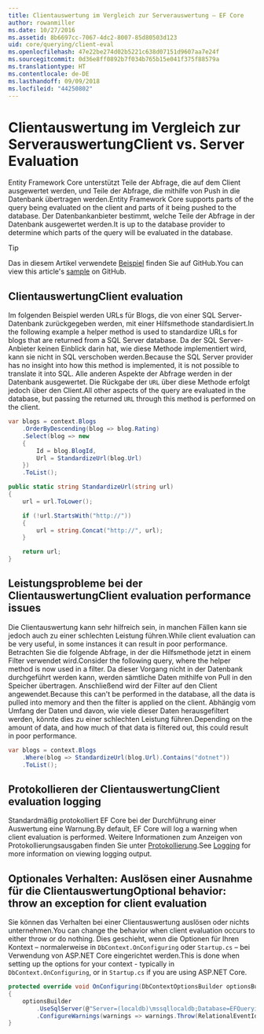 ```yaml
---
title: Clientauswertung im Vergleich zur Serverauswertung – EF Core
author: rowanmiller
ms.date: 10/27/2016
ms.assetid: 8b6697cc-7067-4dc2-8007-85d80503d123
uid: core/querying/client-eval
ms.openlocfilehash: 47e22be274d02b5221c638d07151d9607aa7e24f
ms.sourcegitcommit: 0d36e8ff0892b7f034b765b15e041f375f88579a
ms.translationtype: HT
ms.contentlocale: de-DE
ms.lasthandoff: 09/09/2018
ms.locfileid: "44250802"
---
```

# <a name="client-vs-server-evaluation"></a><span data-ttu-id="834b2-102">Clientauswertung im Vergleich zur Serverauswertung</span><span class="sxs-lookup"><span data-stu-id="834b2-102">Client vs. Server Evaluation</span></span>

<span data-ttu-id="834b2-103">Entity Framework Core unterstützt Teile der Abfrage, die auf dem Client ausgewertet werden, und Teile der Abfrage, die mithilfe von Push in die Datenbank übertragen werden.</span><span class="sxs-lookup"><span data-stu-id="834b2-103">Entity Framework Core supports parts of the query being evaluated on the client and parts of it being pushed to the database.</span></span> <span data-ttu-id="834b2-104">Der Datenbankanbieter bestimmt, welche Teile der Abfrage in der Datenbank ausgewertet werden.</span><span class="sxs-lookup"><span data-stu-id="834b2-104">It is up to the database provider to determine which parts of the query will be evaluated in the database.</span></span>

> [!TIP]  
> <span data-ttu-id="834b2-105">Das in diesem Artikel verwendete [Beispiel](https://github.com/aspnet/EntityFramework.Docs/tree/master/samples/core/Querying) finden Sie auf GitHub.</span><span class="sxs-lookup"><span data-stu-id="834b2-105">You can view this article's [sample](https://github.com/aspnet/EntityFramework.Docs/tree/master/samples/core/Querying) on GitHub.</span></span>

## <a name="client-evaluation"></a><span data-ttu-id="834b2-106">Clientauswertung</span><span class="sxs-lookup"><span data-stu-id="834b2-106">Client evaluation</span></span>

<span data-ttu-id="834b2-107">Im folgenden Beispiel werden URLs für Blogs, die von einer SQL Server-Datenbank zurückgegeben werden, mit einer Hilfsmethode standardisiert.</span><span class="sxs-lookup"><span data-stu-id="834b2-107">In the following example a helper method is used to standardize URLs for blogs that are returned from a SQL Server database.</span></span> <span data-ttu-id="834b2-108">Da der SQL Server-Anbieter keinen Einblick darin hat, wie diese Methode implementiert wird, kann sie nicht in SQL verschoben werden.</span><span class="sxs-lookup"><span data-stu-id="834b2-108">Because the SQL Server provider has no insight into how this method is implemented, it is not possible to translate it into SQL.</span></span> <span data-ttu-id="834b2-109">Alle anderen Aspekte der Abfrage werden in der Datenbank ausgewertet. Die Rückgabe der `URL` über diese Methode erfolgt jedoch über den Client.</span><span class="sxs-lookup"><span data-stu-id="834b2-109">All other aspects of the query are evaluated in the database, but passing the returned `URL` through this method is performed on the client.</span></span>

<!-- [!code-csharp[Main](samples/core/Querying/Querying/ClientEval/Sample.cs?highlight=6)] -->
``` csharp
var blogs = context.Blogs
    .OrderByDescending(blog => blog.Rating)
    .Select(blog => new
    {
        Id = blog.BlogId,
        Url = StandardizeUrl(blog.Url)
    })
    .ToList();
```

<!-- [!code-csharp[Main](samples/core/Querying/Querying/ClientEval/Sample.cs)] -->
``` csharp
public static string StandardizeUrl(string url)
{
    url = url.ToLower();

    if (!url.StartsWith("http://"))
    {
        url = string.Concat("http://", url);
    }

    return url;
}
```

## <a name="client-evaluation-performance-issues"></a><span data-ttu-id="834b2-110">Leistungsprobleme bei der Clientauswertung</span><span class="sxs-lookup"><span data-stu-id="834b2-110">Client evaluation performance issues</span></span>

<span data-ttu-id="834b2-111">Die Clientauswertung kann sehr hilfreich sein, in manchen Fällen kann sie jedoch auch zu einer schlechten Leistung führen.</span><span class="sxs-lookup"><span data-stu-id="834b2-111">While client evaluation can be very useful, in some instances it can result in poor performance.</span></span> <span data-ttu-id="834b2-112">Betrachten Sie die folgende Abfrage, in der die Hilfsmethode jetzt in einem Filter verwendet wird.</span><span class="sxs-lookup"><span data-stu-id="834b2-112">Consider the following query, where the helper method is now used in a filter.</span></span> <span data-ttu-id="834b2-113">Da dieser Vorgang nicht in der Datenbank durchgeführt werden kann, werden sämtliche Daten mithilfe von Pull in den Speicher übertragen. Anschließend wird der Filter auf den Client angewendet.</span><span class="sxs-lookup"><span data-stu-id="834b2-113">Because this can't be performed in the database, all the data is pulled into memory and then the filter is applied on the client.</span></span> <span data-ttu-id="834b2-114">Abhängig vom Umfang der Daten und davon, wie viele dieser Daten herausgefiltert werden, könnte dies zu einer schlechten Leistung führen.</span><span class="sxs-lookup"><span data-stu-id="834b2-114">Depending on the amount of data, and how much of that data is filtered out, this could result in poor performance.</span></span>

<!-- [!code-csharp[Main](samples/core/Querying/Querying/ClientEval/Sample.cs)] -->
``` csharp
var blogs = context.Blogs
    .Where(blog => StandardizeUrl(blog.Url).Contains("dotnet"))
    .ToList();
```

## <a name="client-evaluation-logging"></a><span data-ttu-id="834b2-115">Protokollieren der Clientauswertung</span><span class="sxs-lookup"><span data-stu-id="834b2-115">Client evaluation logging</span></span>

<span data-ttu-id="834b2-116">Standardmäßig protokolliert EF Core bei der Durchführung einer Auswertung eine Warnung.</span><span class="sxs-lookup"><span data-stu-id="834b2-116">By default, EF Core will log a warning when client evaluation is performed.</span></span> <span data-ttu-id="834b2-117">Weitere Informationen zum Anzeigen von Protokollierungsausgaben finden Sie unter [Protokollierung](../miscellaneous/logging.md).</span><span class="sxs-lookup"><span data-stu-id="834b2-117">See [Logging](../miscellaneous/logging.md) for more information on viewing logging output.</span></span> 

## <a name="optional-behavior-throw-an-exception-for-client-evaluation"></a><span data-ttu-id="834b2-118">Optionales Verhalten: Auslösen einer Ausnahme für die Clientauswertung</span><span class="sxs-lookup"><span data-stu-id="834b2-118">Optional behavior: throw an exception for client evaluation</span></span>

<span data-ttu-id="834b2-119">Sie können das Verhalten bei einer Clientauswertung auslösen oder nichts unternehmen.</span><span class="sxs-lookup"><span data-stu-id="834b2-119">You can change the behavior when client evaluation occurs to either throw or do nothing.</span></span> <span data-ttu-id="834b2-120">Dies geschieht, wenn die Optionen für Ihren Kontext – normalerweise in `DbContext.OnConfiguring` oder `Startup.cs` – bei Verwendung von ASP.NET Core eingerichtet werden.</span><span class="sxs-lookup"><span data-stu-id="834b2-120">This is done when setting up the options for your context - typically in `DbContext.OnConfiguring`, or in `Startup.cs` if you are using ASP.NET Core.</span></span>

<!-- [!code-csharp[Main](samples/core/Querying/Querying/ClientEval/ThrowOnClientEval/BloggingContext.cs?highlight=5)] -->
``` csharp
protected override void OnConfiguring(DbContextOptionsBuilder optionsBuilder)
{
    optionsBuilder
        .UseSqlServer(@"Server=(localdb)\mssqllocaldb;Database=EFQuerying;Trusted_Connection=True;")
        .ConfigureWarnings(warnings => warnings.Throw(RelationalEventId.QueryClientEvaluationWarning));
}
```

